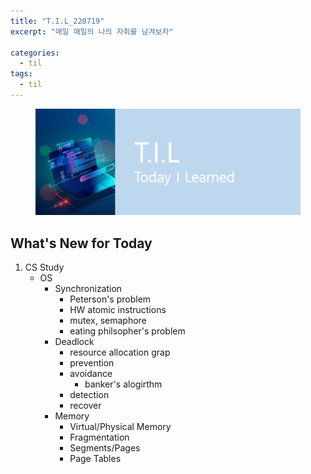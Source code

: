 ```yaml
---
title: "T.I.L_220719"
excerpt: "매일 매일의 나의 자취를 남겨보자"

categories:
  - til
tags:
  - til
---
```

<figure>
    <img src="/assets/images/til_image.png">
</figure>

## What's New for Today   
1. CS Study
    - OS
        - Synchronization
            - Peterson's problem
            - HW atomic instructions
            - mutex, semaphore
            - eating philsopher's problem
        - Deadlock
            - resource allocation grap
            - prevention
            - avoidance
                - banker's alogirthm
            - detection
            - recover
        - Memory
            - Virtual/Physical Memory
            - Fragmentation
            - Segments/Pages
            - Page Tables

  




